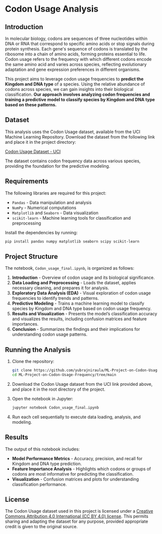 # Codon Usage Analysis

## Introduction

In molecular biology, codons are sequences of three nucleotides within DNA or RNA that correspond to specific amino acids or stop signals during protein synthesis. Each gene's sequence of codons is translated by the ribosome into a chain of amino acids, forming proteins essential to life. Codon usage refers to the frequency with which different codons encode the same amino acid and varies across species, reflecting evolutionary adaptation and gene expression preferences in different organisms.

This project aims to leverage codon usage frequencies to **predict the Kingdom and DNA type** of a species. Using the relative abundance of codons across species, we can gain insights into their biological classification. **Our approach involves analyzing codon frequencies and training a predictive model to classify species by Kingdom and DNA type based on these patterns.**

## Dataset

This analysis uses the Codon Usage dataset, available from the UCI Machine Learning Repository. Download the dataset from the following link and place it in the project directory:

[Codon Usage Dataset - UCI](https://archive.ics.uci.edu/dataset/577/codon+usage)

The dataset contains codon frequency data across various species, providing the foundation for the predictive modeling.

## Requirements

The following libraries are required for this project:

- `Pandas` - Data manipulation and analysis
- `NumPy` - Numerical computations
- `Matplotlib` and `Seaborn` - Data visualization
- `scikit-learn` - Machine learning tools for classification and preprocessing

Install the dependencies by running:
```bash
pip install pandas numpy matplotlib seaborn scipy scikit-learn
```

## Project Structure

The notebook, `Codon_usage_final.ipynb`, is organized as follows:

1. **Introduction** - Overview of codon usage and its biological significance.
2. **Data Loading and Preprocessing** - Loads the dataset, applies necessary cleaning, and prepares it for analysis.
3. **Exploratory Data Analysis (EDA)** - Visual exploration of codon usage frequencies to identify trends and patterns.
4. **Predictive Modeling** - Trains a machine learning model to classify species by Kingdom and DNA type based on codon usage frequency.
5. **Results and Visualization** - Presents the model’s classification accuracy and visualizes the results, including confusion matrices and feature importances.
6. **Conclusion** - Summarizes the findings and their implications for understanding codon usage patterns.

## Running the Analysis

1. Clone the repository:
   ```bash
   git clone https://github.com/yubrajniraula/ML-Project-on-Codon-Usage-Frequency/tree/main
   cd ML-Project-on-Codon-Usage-Frequency/tree/main
   ```

2. Download the Codon Usage dataset from the UCI link provided above, and place it in the root directory of the project.

3. Open the notebook in Jupyter:
   ```bash
   jupyter notebook Codon_usage_final.ipynb
   ```

4. Run each cell sequentially to execute data loading, analysis, and modeling.

## Results

The output of this notebook includes:
- **Model Performance Metrics** - Accuracy, precision, and recall for Kingdom and DNA type prediction.
- **Feature Importance Analysis** - Highlights which codons or groups of codons are most informative for predicting the classification.
- **Visualization** - Confusion matrices and plots for understanding classification performance.

## License

The Codon Usage dataset used in this project is licensed under a [Creative Commons Attribution 4.0 International (CC BY 4.0) license](https://creativecommons.org/licenses/by/4.0/). This permits sharing and adapting the dataset for any purpose, provided appropriate credit is given to the original source.
